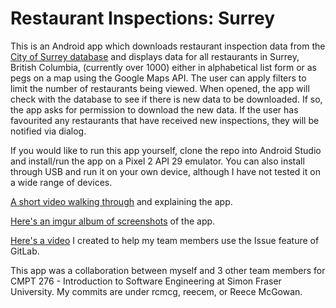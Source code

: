 # Restaurant Inspections: Surrey

This is an Android app which downloads restaurant inspection data from the [City of Surrey database](http://data.surrey.ca/) 
and displays data for all restaurants in Surrey, British Columbia, (currently over 1000) either in alphabetical list form or as pegs on a map using the Google Maps API. The user can apply filters to limit the number of restaurants being viewed. When opened, the app will check with the database to see if there is new data to be downloaded. 
If so, the app asks for permission to download the new data. If the user has favourited any restaurants that have received new inspections, they will be notified via dialog. 

If you would like to run this app yourself, clone the repo into Android Studio and install/run the app on a Pixel 2 API 29 emulator. You can also install through USB and run it on your own device, although I have not tested it on a wide range of devices. 

[A short video walking through](https://youtu.be/6KwF1NZXy18) and explaining the app.

[Here's an imgur album of screenshots](https://imgur.com/a/nGQMcIq) of the app.

[Here's a video](https://www.youtube.com/watch?v=KNrZBCeCSN8&feature=youtu.be) I created to help my team members use the Issue feature of GitLab.

This app was a collaboration between myself and 3 other team members for CMPT 276 - Introduction to Software Engineering at Simon Fraser University. My commits are under rcmcg, reecem, or Reece McGowan.

